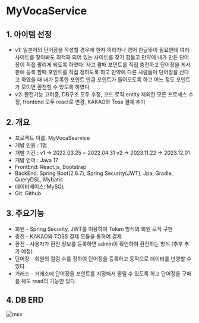 # MyVocaService
## 1. 아이템 선정
- v1: 일본어의 단어장을 작성할 경우에 한자 히라가나 영어 한글뜻이 필요한데 여러 사이트를 찾아봐도 최적화 되어 있는 사이트를 찾기 힘들고 만약에 내가 만든 단어장이
직접 팔리게 되도록 하였다. 사고 팔때 포인트를 직접 충전하고 단어장을 게시판에 등록 할때 포인트를 직접 정하도록 하고 만약에 다른 사람들이 단어장을 산다고 하였을 때
내가 등록한 포인트 만큼 포인트가 들어오도록 하고 어느 정도 포인트가 모이면 환전할 수 있도록 하였다.
- v2: 환전기능 고려중, DB구조 모두 수정, 코드 로직 entity 제외한 모든 프로세스 수정, frontend 모두 react로 변경, KAKAO와 Toss 결제 추가

## 2. 개요
+ 프로젝트 이름: MyVocaSearvice
+ 개발 인원 : 1명
+ 개발 기간 : v1 -> 2022.03.25 ~ 2022.04.31 v2 -> 2023.11.22 -> 2023.12.01
+ 개발 언어 : Java 17
+ FrontEnd: React.js, Bootstrap
+ BackEnd: Spring Boot(2.6.7), Spring Security(JWT), Jpa, Gradle, QueryDSL, Mybatis
+ 데이터베이스: MySQL
+ Git: Github

## 3. 주요기능
  + 회원 - Spring Security, JWT를 이용하여 Token 방식의 회원 로직 구현
  + 충천 - KAKAO와 TOSS 결제 모듈을 통하여 결제
  + 환전 - 사용자가 환전 정보를 등록하면 admin이 확인하여 환전하는 방식 (추후 추가 예정)
  + 단어장 - 회원의 컬럼 수를 정하여 단어장을 등록하고 동적으로 데이터를 반영할 수 있다.
  + 거래소 - 거래소에 단어장을 포인트를 지정해서 올릴 수 있도록 하고 단어장을 구매를 해도 read의 기능만 있다.

## 4. DB ERD
![msv](https://github.com/dlqudals12/msv1/assets/22268579/1ed689ae-574d-4e01-beb5-ca06870194dc)

